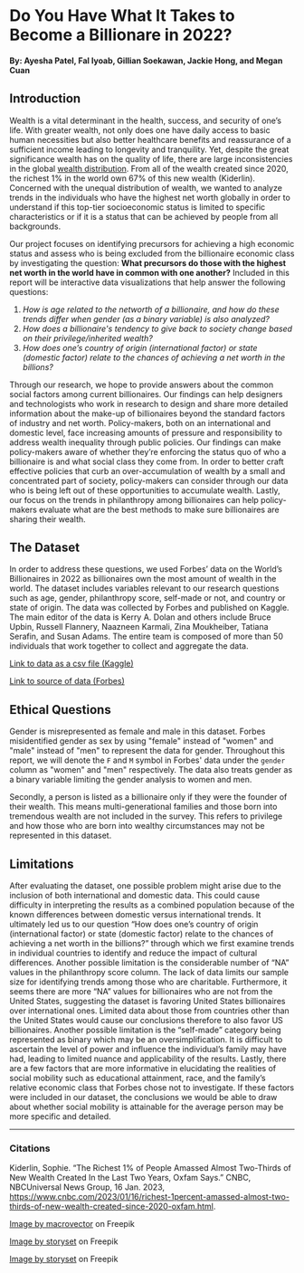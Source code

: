 # Do You Have What It Takes to Become a Billionare in 2022?

#### By: Ayesha Patel, Fal Iyoab, Gillian Soekawan, Jackie Hong, and Megan Cuan

## Introduction
Wealth is a vital determinant in the health, success, and security of one’s life. With greater wealth, not only does one have daily access to basic human necessities but also better healthcare benefits and reassurance of a sufficient income leading to longevity and tranquility. Yet, despite the great significance wealth has on the quality of life, there are large inconsistencies in the global [wealth distribution](https://www.cnbc.com/2023/01/16/richest-1percent-amassed-almost-two-thirds-of-new-wealth-created-since-2020-oxfam.html). From all of the wealth created since 2020, the richest 1% in the world own 67% of this new wealth (Kiderlin). Concerned with the unequal distribution of wealth, we wanted to analyze trends in the individuals who have the highest net worth globally in order to understand if this top-tier socioeconomic status is limited to specific characteristics or if it is a status that can be achieved by people from all backgrounds.

Our project focuses on identifying precursors for achieving a high economic status and assess who is being excluded from the billionaire economic class by investigating the question: **What precursors do those with the highest net worth in the world have in common with one another?** Included in this report will be interactive data visualizations that help answer the following questions:

1. *How is age related to the networth of a billionaire, and how do these trends differ when gender (as a binary variable) is also analyzed?*
2. *How does a billionaire's tendency to give back to society change based on their privilege/inherited wealth?*
3. *How does one’s country of origin (international factor) or state (domestic factor) relate to the chances of achieving a net worth in the billions?*

Through our research, we hope to provide answers about the common social factors among current billionaires. Our findings can help designers and technologists who work in research to design and share more detailed information about the make-up of billionaires beyond the standard factors of industry and net worth. Policy-makers, both on an international and domestic level, face increasing amounts of pressure and responsibility to address wealth inequality through public policies. Our findings can make policy-makers aware of whether they’re enforcing the status quo of who a billionaire is and what social class they come from. In order to better craft effective policies that curb an over-accumulation of wealth by a small and concentrated part of society, policy-makers can consider through our data who is being left out of these opportunities to accumulate wealth. Lastly, our focus on the trends in philanthropy among billionaires can help policy-makers evaluate what are the best methods to make sure billionaires are sharing their wealth.

## The Dataset
In order to address these questions, we used Forbes’ data on the World’s Billionaires in 2022 as billionaires own the most amount of wealth in the world. The dataset includes variables relevant to our research questions such as age, gender, philanthropy score, self-made or not, and country or state of origin.
The data was collected by Forbes and published on Kaggle. The main editor of the data is Kerry A. Dolan and others include Bruce Upbin, Russell Flannery, Naazneen Karmali, Zina Moukheiber, Tatiana Serafin, and Susan Adams. The entire team is composed of more than 50 individuals that work together to collect and aggregate the data.

[Link to data as a csv file (Kaggle)](https://www.kaggle.com/datasets/prasertk/forbes-worlds-billionaires-list-2022?resource=download)

[Link to source of data (Forbes)](https://www.forbes.com/billionaires/)

## Ethical Questions

Gender is misrepresented as female and male in this dataset. Forbes misidentified gender as sex by using "female" instead of "women" and "male" instead of "men" to represent the data for gender. Throughout this report, we will denote the `F` and `M` symbol in Forbes' data under the `gender` column as "women" and "men" respectively. The data also treats gender as a binary variable limiting the gender analysis to women and men. 

Secondly, a person is listed as a billionaire only if they were the founder of their wealth. This means multi-generational families and those born into tremendous wealth are not included in the survey. This refers to privilege and how those who are born into wealthy circumstances may not be represented in this dataset.

## Limitations

After evaluating the dataset, one possible problem might arise due to the inclusion of both international and domestic data. This could cause difficulty in interpreting the results as a combined population because of the known differences between domestic versus international trends. It ultimately led us to our question “How does one’s country of origin (international factor) or state (domestic factor) relate to the chances of achieving a net worth in the billions?” through which we first examine trends in individual countries to identify and reduce the impact of cultural differences. Another possible limitation is the considerable number of “NA” values in the philanthropy score column. The lack of data limits our sample size for identifying trends among those who are charitable. Furthermore, it seems there are more “NA” values for billionaires who are not from the United States, suggesting the dataset is favoring United States billionaires over international ones. Limited data about those from countries other than the United States would cause our conclusions therefore to also favor US billionaires. Another possible limitation is the “self-made” category being represented as binary which may be an oversimplification. It is difficult to ascertain the level of power and influence the individual’s family may have had, leading to limited nuance and applicability of the results. Lastly, there are a few factors that are more informative in elucidating the realities of social mobility such as educational attainment, race, and the family’s relative economic class that Forbes chose not to investigate. If these factors were included in our dataset, the conclusions we would be able to draw about whether social mobility is attainable for the average person may be more specific and detailed.

---

### Citations
Kiderlin, Sophie. “The Richest 1% of People Amassed Almost Two-Thirds of New Wealth Created In the Last Two Years, Oxfam Says.” CNBC, NBCUniversal News Group, 16 Jan. 2023, https://www.cnbc.com/2023/01/16/richest-1percent-amassed-almost-two-thirds-of-new-wealth-created-since-2020-oxfam.html.

<a href="https://www.freepik.com/free-vector/social-justice-money-flat-composition-with-unequal-opportunities-people-with-more-income-less-illustration_16396829.htm#query=wealth%20inequality&position=0&from_view=search&track=ais">Image by macrovector</a> on Freepik

<a href="https://www.freepik.com/free-vector/inheritance-concept-illustration_33756691.htm#query=inherit&position=0&from_view=search&track=sph">Image by storyset</a> on Freepik

<a href="https://www.freepik.com/free-vector/business-inequality-concept-illustration_23849115.htm#query=business%20inequality&position=1&from_view=author">Image by storyset</a> on Freepik

